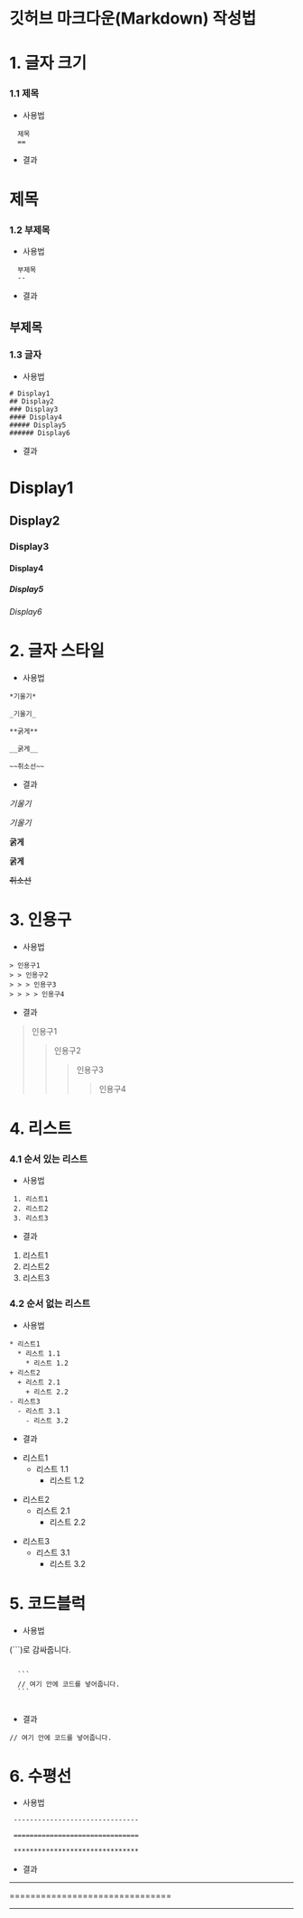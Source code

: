 깃허브 마크다운(Markdown) 작성법
=====


# 1. 글자 크기

### 1.1 제목
- 사용법

```
  제목
  ==
```

- 결과

제목
==


### 1.2 부제목
- 사용법

```
  부제목
  --
```

- 결과

부제목
--


### 1.3 글자
- 사용법

```
# Display1
## Display2
### Display3
#### Display4
##### Display5
###### Display6
```
- 결과

# Display1
## Display2
### Display3
#### Display4
##### Display5
###### Display6


# 2. 글자 스타일
- 사용법

```
*기울기*

_기울기_

**굵게**

__굵게__

~~취소선~~
```

- 결과

*기울기*

_기울기_

**굵게**

__굵게__

~~취소선~~

# 3. 인용구
- 사용법

```
> 인용구1
> > 인용구2
> > > 인용구3
> > > > 인용구4
```

- 결과

> 인용구1
> > 인용구2
> > > 인용구3
> > > > 인용구4


# 4. 리스트
### 4.1 순서 있는 리스트
- 사용법

```
 1. 리스트1
 2. 리스트2
 3. 리스트3
```
- 결과

 1. 리스트1
 2. 리스트2
 3. 리스트3
 
 ### 4.2 순서 없는 리스트
 
- 사용법

```
* 리스트1
  * 리스트 1.1
    * 리스트 1.2
+ 리스트2
  + 리스트 2.1
    + 리스트 2.2
- 리스트3
  - 리스트 3.1
    - 리스트 3.2
```
- 결과

* 리스트1
  * 리스트 1.1
    * 리스트 1.2
+ 리스트2
  + 리스트 2.1
    + 리스트 2.2
- 리스트3
  - 리스트 3.1
    - 리스트 3.2

# 5. 코드블럭

- 사용법 

(```)로 감싸줍니다.

<pre>
<code>
  ```
  // 여기 안에 코드를 넣어줍니다.
  ```
</code>
</pre>

- 결과

```
// 여기 안에 코드를 넣어줍니다.
```

# 6. 수평선

- 사용법

```
 -------------------------------
 
 ===============================
 
 *******************************
```

- 결과

 -------------------------------
 
 ===============================
 
 *******************************

